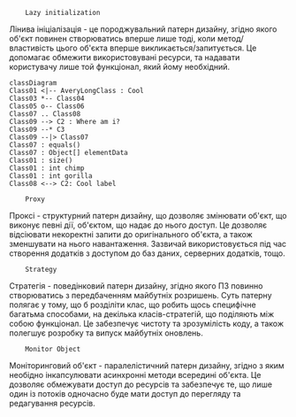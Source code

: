         Lazy initialization
Лінива ініціалізація - це породжувальний патерн дизайну, згідно якого об'єкт повинен створюватись вперше лише тоді, коли метод/властивість цього об'єкта вперше викликається/запитується. Це допомагає обмежити використовувані ресурси, та надавати користувачу лише той функціонал, який йому необхідний.
```mermaid
classDiagram
Class01 <|-- AveryLongClass : Cool
Class03 *-- Class04
Class05 o-- Class06
Class07 .. Class08
Class09 --> C2 : Where am i?
Class09 --* C3
Class09 --|> Class07
Class07 : equals()
Class07 : Object[] elementData
Class01 : size()
Class01 : int chimp
Class01 : int gorilla
Class08 <--> C2: Cool label
```

        Proxy
Проксі - структурний патерн дизайну, що дозволяє змінювати об'єкт, що виконує певні дії, об'єктом, що надає до нього доступ. Це дозволяє відсіювати некоректні запити до оригінального об'єкта, а також зменшувати на нього навантаження. Зазвичай використовується під час створення додатків з доступом до баз даних, серверних додатків, тощо. 


        Strategy
Стратегія - поведінковий патерн дизайну, згідно якого ПЗ повинно створюватись з передбаченням майбутніх розришень. Суть патерну полягає у тому, що б розділіти клас, що робить щось специфічне багатьма способами, на декілька класів-стратегій, що поділяють між собою функціонал. Це забезпечує чистоту та зрозумілість коду, а також полегшує розробку та випуск майбутніх оновлень.


        Monitor Object
Моніторинговий об'єкт - паралелістичний патерн дизайну, згідно з яким необідно інкапсулювати асинхронні методи всередині об'єкта. Це дозволяє обмежувати доступ до ресурсів та забезпечує те, що лише один із потоків одночасно буде мати доступ до перегляду та редагування ресурсів.
